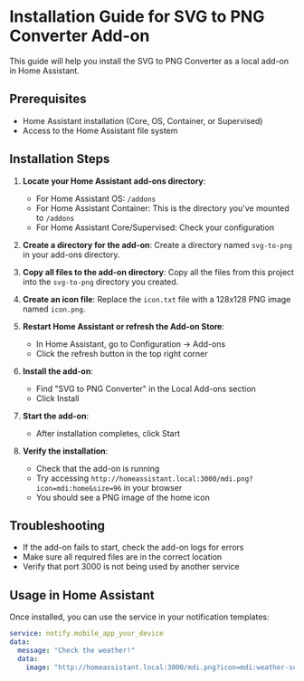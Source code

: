 # Installation Guide for SVG to PNG Converter Add-on

This guide will help you install the SVG to PNG Converter as a local add-on in Home Assistant.

## Prerequisites

- Home Assistant installation (Core, OS, Container, or Supervised)
- Access to the Home Assistant file system

## Installation Steps

1. **Locate your Home Assistant add-ons directory**:
   - For Home Assistant OS: `/addons`
   - For Home Assistant Container: This is the directory you've mounted to `/addons`
   - For Home Assistant Core/Supervised: Check your configuration

2. **Create a directory for the add-on**:
   Create a directory named `svg-to-png` in your add-ons directory.

3. **Copy all files to the add-on directory**:
   Copy all the files from this project into the `svg-to-png` directory you created.

4. **Create an icon file**:
   Replace the `icon.txt` file with a 128x128 PNG image named `icon.png`.

5. **Restart Home Assistant or refresh the Add-on Store**:
   - In Home Assistant, go to Configuration → Add-ons
   - Click the refresh button in the top right corner

6. **Install the add-on**:
   - Find "SVG to PNG Converter" in the Local Add-ons section
   - Click Install

7. **Start the add-on**:
   - After installation completes, click Start

8. **Verify the installation**:
   - Check that the add-on is running
   - Try accessing `http://homeassistant.local:3000/mdi.png?icon=mdi:home&size=96` in your browser
   - You should see a PNG image of the home icon

## Troubleshooting

- If the add-on fails to start, check the add-on logs for errors
- Make sure all required files are in the correct location
- Verify that port 3000 is not being used by another service

## Usage in Home Assistant

Once installed, you can use the service in your notification templates:

```yaml
service: notify.mobile_app_your_device
data:
  message: "Check the weather!"
  data:
    image: "http://homeassistant.local:3000/mdi.png?icon=mdi:weather-sunny&size=96"
```
